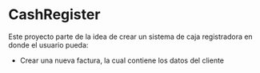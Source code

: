 # CashRegister

   Este proyecto parte de la idea de crear un sistema de caja registradora en donde el usuario pueda:
   
- Crear una nueva factura, la cual contiene los datos del cliente
